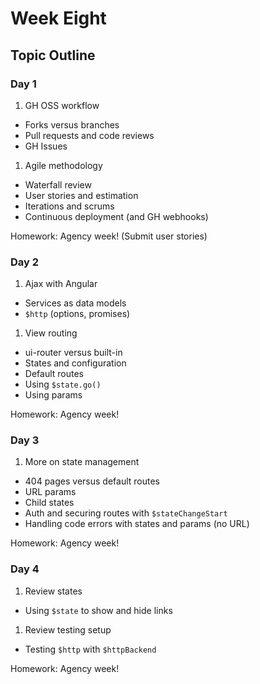 # Week Eight

## Topic Outline

### Day 1

1. GH OSS workflow
  * Forks versus branches
  * Pull requests and code reviews
  * GH Issues
1. Agile methodology
  * Waterfall review
  * User stories and estimation
  * Iterations and scrums
  * Continuous deployment (and GH webhooks)

Homework: Agency week! (Submit user stories)

### Day 2

1. Ajax with Angular
  * Services as data models
  * `$http` (options, promises)
1. View routing
  * ui-router versus built-in
  * States and configuration
  * Default routes
  * Using `$state.go()`
  * Using params

Homework: Agency week!

### Day 3

1. More on state management
  * 404 pages versus default routes
  * URL params
  * Child states
  * Auth and securing routes with `$stateChangeStart`
  * Handling code errors with states and params (no URL)

Homework: Agency week!

### Day 4

1. Review states
  * Using `$state` to show and hide links
1. Review testing setup
  * Testing `$http` with `$httpBackend`

Homework: Agency week!
